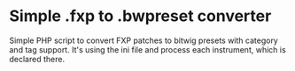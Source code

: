 # Simple .fxp to .bwpreset converter

Simple PHP script to convert FXP patches to bitwig presets with category and tag support.
It's using the ini file and process each instrument, which is declared there.